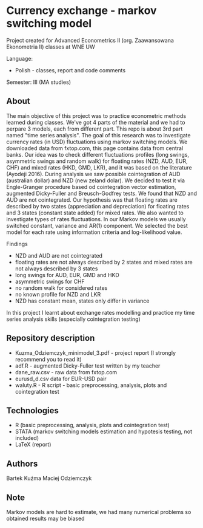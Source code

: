 # Currency exchange - markov switching model
Project created for Advanced Econometrics II (org. Zaawansowana Ekonometria II) classes at WNE UW

Language:
 - Polish - classes, report and code comments

Semester: III (MA studies)

## About
The main objective of this project was to practice econometric methods learned during classes. We've got 4 parts of the material and we had to perpare 3 models, each from different part. This repo is about 3rd part named "time series analysis". The goal of this research was to investigate currency rates (in USD) fluctuations using markov switching models. We downloaded data from fxtop.com, this page contains data from central banks. Our idea was to check different fluctuations profiles (long swings, asymmetric swings and random walk) for floating rates (NZD, AUD, EUR, CHF) and mixed rates (HKD, GMD, LKR), and it was based on the literature (Ayodeji 2016). During analysis we saw possible cointegration of AUD (australian dollar) and NZD (new zeland dolar). We decided to test it via Engle-Granger procedure based od cointegration vector estimation, augmented Dicky-Fuller and Breusch-Godfrey tests. We found that NZD and AUD are not cointegrated. 
Our hypothesis was that floating rates are described by two states (appreciation and depreciation) for floating rates and 3 states (constant state added) for mixed rates. We also wanted to investigate types of rates fluctuations. In our Markov models we usually switched constant, variance and AR(1) component. We selected the best model for each rate using information criteria and log-likelihood value.

Findings
 - NZD and AUD are not cointegrated
 - floating rates are not always described by 2 states and mixed rates are not always described by 3 states
 - long swings for AUD, EUR, GMD and HKD
 - asymmetric swings for CHF
 - no random walk for considered rates
 - no known profile for NZD and LKR
 - NZD has constant mean, states only differ in variance

In this project I learnt about exchange rates modelling and practice my time series analysis skills (especially cointegration testing)

## Repository description
 - Kuzma_Odziemczyk_minimodel_3.pdf - project report (I strongly recommend you to read it)
 - adf.R - augmented Dicky-Fuller test written by my teacher
 - dane_raw.csv - raw data from fxtop.com
 - eurusd_d.csv data for EUR-USD pair
 - waluty.R - R script - basic preprocessing, analysis, plots and cointegration test
 
## Technologies
 - R (basic preprocessing, analysis, plots and cointegration test)
 - STATA (markov switching models estimation and hypotesis testing, not included)
 - LaTeX (report)
 
 ## Authors
 Bartek Kuźma
 Maciej Odziemczyk
 
 ## Note
 Markov models are hard to estimate, we had many numerical problems so obtained results may be biased

